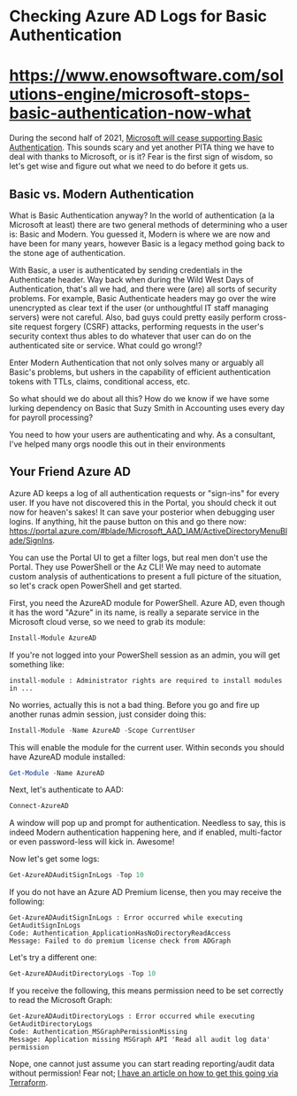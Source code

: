 # Checking Azure AD Logs for Basic Authentication

# <https://www.enowsoftware.com/solutions-engine/microsoft-stops-basic-authentication-now-what>

During the second half of 2021, [Microsoft will cease supporting Basic Authentication](https://techcommunity.microsoft.com/t5/exchange-team-blog/basic-authentication-and-exchange-online-april-2020-update/ba-p/1275508).  This sounds scary and yet another PITA thing we have to deal with thanks to Microsoft, or is it?  Fear is the first sign of wisdom, so let's get wise and figure out what we need to do before it gets us.

## Basic vs. Modern Authentication

What is Basic Authentication anyway?  In the world of authentication (a la Microsoft at least) there are two general methods of determining who a user is: Basic and Modern.  You guessed it, Modern is where we are now and have been for many years, however Basic is a legacy method going back to the stone age of authentication.

With Basic, a user is authenticated by sending credentials in the Authenticate header.  Way back when during the Wild West Days of Authentication, that's all we had, and there were (are) all sorts of security problems.  For example, Basic Authenticate headers may go over the wire unencrypted as clear text if the user (or unthoughtful IT staff managing servers) were not careful.  Also, bad guys could pretty easily perform cross-site request forgery (CSRF) attacks, performing requests in the user's security context thus ables to do whatever that user can do on the authenticated site or service.  What could go wrong!?

Enter Modern Authentication that not only solves many or arguably all Basic's problems, but ushers in the capability of efficient authentication tokens with TTLs, claims, conditional access, etc.

So what should we do about all this?  How do we know if we have some lurking dependency on Basic that Suzy Smith in Accounting uses every day for payroll processing?

You need to how your users are authenticating and why.  As a consultant, I've helped many orgs noodle this out in their environments

## Your Friend Azure AD

Azure AD keeps a log of all authentication requests or "sign-ins" for every user.  If you have not discovered this in the Portal, you should check it out now for heaven's sakes!  It can save your posterior when debugging user logins. If anything, hit the pause button on this and go there now: <https://portal.azure.com/#blade/Microsoft_AAD_IAM/ActiveDirectoryMenuBlade/SignIns>.

You can use the Portal UI to get a filter logs, but real men don't use the Portal.  They use PowerShell or the Az CLI!  We may need to automate custom analysis of authentications to present a full picture of the situation, so let's crack open PowerShell and get started.

First, you need the AzureAD module for PowerShell.  Azure AD, even though it has the word "Azure" in its name, is really a separate service in the Microsoft cloud verse, so we need to grab its module:

```powershell
Install-Module AzureAD
```

If you're not logged into your PowerShell session as an admin, you will get something like:

```text
install-module : Administrator rights are required to install modules in ...
```

No worries, actually this is not a bad thing.  Before you go and fire up another runas admin session, just consider doing this:

```powershell
Install-Module -Name AzureAD -Scope CurrentUser
```

This will enable the module for the current user.  Within seconds you should have AzureAD module installed:

```powershell
Get-Module -Name AzureAD
```

Next, let's authenticate to AAD:

```powershell
Connect-AzureAD
```

A window will pop up and prompt for authentication.  Needless to say, this is indeed Modern authentication happening here, and if enabled, multi-factor or even password-less will kick in.  Awesome!

Now let's get some logs:

```powershell
Get-AzureADAuditSignInLogs -Top 10
```

If you do not have an Azure AD Premium license, then you may receive the following:

```text
Get-AzureADAuditSignInLogs : Error occurred while executing GetAuditSignInLogs
Code: Authentication_ApplicationHasNoDirectoryReadAccess
Message: Failed to do premium license check from ADGraph
```

Let's try a different one:

```powershell
Get-AzureADAuditDirectoryLogs -Top 10
```

If you receive the following, this means permission need to be set correctly to read the Microsoft Graph:

```text
Get-AzureADAuditDirectoryLogs : Error occurred while executing GetAuditDirectoryLogs
Code: Authentication_MSGraphPermissionMissing
Message: Application missing MSGraph API 'Read all audit log data' permission
```

Nope, one cannot just assume you can start reading reporting/audit data without permission!  Fear not; [I have an article on how to get this going via Terraform](msgraph-api-app-registration).
